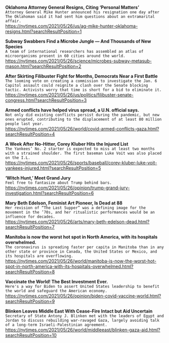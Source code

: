 **Oklahoma Attorney General Resigns, Citing ‘Personal Matters’**\
`Attorney General Mike Hunter announced his resignation one day after The Oklahoman said it had sent him questions about an extramarital affair.`\
https://nytimes.com/2021/05/26/us/ag-mike-hunter-oklahoma-resigns.html?searchResultPosition=1

**Subway Swabbers Find a Microbe Jungle — And Thousands of New Species**\
`A team of international researchers has assembled an atlas of microorganisms present in 60 cities around the world.`\
https://nytimes.com/2021/05/26/science/microbes-subway-metasub-mason.html?searchResultPosition=2

**After Skirting Filibuster Fight for Months, Democrats Near a First Battle**\
`The looming vote on creating a commission to investigate the Jan. 6 Capitol assault could reignite a clash over the Senate blocking tactic. Activists worry that time is short for a bid to eliminate it.`\
https://nytimes.com/2021/05/26/us/politics/filibuster-senate-congress.html?searchResultPosition=3

**Armed conflicts have helped virus spread, a U.N. official says.**\
`Not only did existing conflicts persist during the pandemic, but new ones erupted, contributing to the displacement of at least 80 million people last year.`\
https://nytimes.com/2021/05/26/world/covid-armed-conflicts-gaza.html?searchResultPosition=4

**A Week After No-Hitter, Corey Kluber Hits the Injured List**\
`The Yankees’ No. 2 starter is expected to miss at least two months with a strained shoulder. The first baseman Luke Voit was also placed on the I.L.`\
https://nytimes.com/2021/05/26/sports/baseball/corey-kluber-luke-voit-yankees-injured.html?searchResultPosition=5

**‘Witch Hunt,’ Meet Grand Jury**\
`Feel free to fantasize about Trump behind bars.`\
https://nytimes.com/2021/05/26/opinion/trump-grand-jury-investigation.html?searchResultPosition=6

**Mary Beth Edelson, Feminist Art Pioneer, Is Dead at 88**\
`Her revision of “The Last Supper” was a defining image for the movement in the ’70s, and her ritualistic performances would be an influence for decades.`\
https://nytimes.com/2021/05/26/arts/mary-beth-edelson-dead.html?searchResultPosition=7

**Manitoba is now the worst hot spot in North America, with its hospitals overwhelmed.**\
`The coronavirus is spreading faster per capita in Manitoba than in any other state or province in Canada, the United States or Mexico, and its hospitals are overflowing.`\
https://nytimes.com/2021/05/26/world/manitoba-is-now-the-worst-hot-spot-in-north-america-with-its-hospitals-overwhelmed.html?searchResultPosition=8

**Vaccinate the World! The Best Investment Ever.**\
`Here's a way for Biden to assert United States leadership to benefit the world and safeguard the American economy.`\
https://nytimes.com/2021/05/26/opinion/biden-covid-vaccine-world.html?searchResultPosition=9

**Blinken Leaves Middle East With Cease-Fire Intact but Aid Uncertain**\
`Secretary of State Antony J. Blinken met with the leaders of Egypt and Jordan to discuss rebuilding war-ravaged Gaza, largely avoiding talk of a long-term Israeli-Palestinian agreement.`\
https://nytimes.com/2021/05/26/world/middleeast/blinken-gaza-aid.html?searchResultPosition=10

